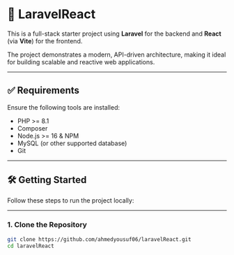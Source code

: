 # 🚀 LaravelReact

This is a full-stack starter project using **Laravel** for the backend and **React** (via **Vite**) for the frontend.

The project demonstrates a modern, API-driven architecture, making it ideal for building scalable and reactive web applications.

---

## ✅ Requirements

Ensure the following tools are installed:

- PHP >= 8.1
- Composer
- Node.js >= 16 & NPM
- MySQL (or other supported database)
- Git

---

## 🛠️ Getting Started

Follow these steps to run the project locally:

---

### 1. Clone the Repository

```bash
git clone https://github.com/ahmedyousuf06/laravelReact.git
cd laravelReact
